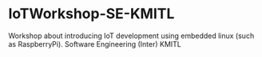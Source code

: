 # IoTWorkshop-SE-KMITL
Workshop about introducing IoT development using embedded linux (such as RaspberryPi). Software Engineering (Inter) KMITL 
